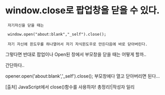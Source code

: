 # window.close로 팝업창을 닫을 수 있다.

```
 자기자신을 닫을 때는

 window.open("about:blank","_self").close();

 자기 자신에 윈도우를 하나열어서 자기 자식윈도우로 만든다음에 바로 닫아버린다.
```
 

 그렇다면 반대로 팝업이나 Open된 창에서 부모창을 닫을 때는 어떻게 할까..

  간단하다..

  opener.open('about:blank','_self').close();
  부모창에다 열고 닫아버리면 된다...
  
  
[출처] JavaScript에서 close()함수를 사용하자! 총정리!|작성자 일리
